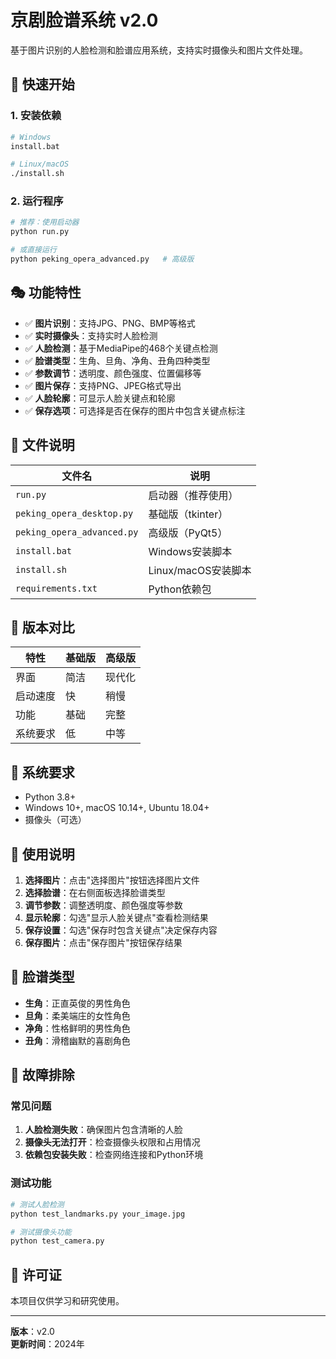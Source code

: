 # 京剧脸谱系统 v2.0

基于图片识别的人脸检测和脸谱应用系统，支持实时摄像头和图片文件处理。

## 🚀 快速开始

### 1. 安装依赖
```bash
# Windows
install.bat

# Linux/macOS
./install.sh
```

### 2. 运行程序
```bash
# 推荐：使用启动器
python run.py

# 或直接运行
python peking_opera_advanced.py   # 高级版
```

## 🎭 功能特性

- ✅ **图片识别**：支持JPG、PNG、BMP等格式
- ✅ **实时摄像头**：支持实时人脸检测
- ✅ **人脸检测**：基于MediaPipe的468个关键点检测
- ✅ **脸谱类型**：生角、旦角、净角、丑角四种类型
- ✅ **参数调节**：透明度、颜色强度、位置偏移等
- ✅ **图片保存**：支持PNG、JPEG格式导出
- ✅ **人脸轮廓**：可显示人脸关键点和轮廓
- ✅ **保存选项**：可选择是否在保存的图片中包含关键点标注

## 📁 文件说明

| 文件名 | 说明 |
|--------|------|
| `run.py` | 启动器（推荐使用） |
| `peking_opera_desktop.py` | 基础版（tkinter） |
| `peking_opera_advanced.py` | 高级版（PyQt5） |
| `install.bat` | Windows安装脚本 |
| `install.sh` | Linux/macOS安装脚本 |
| `requirements.txt` | Python依赖包 |

## 🎨 版本对比

| 特性 | 基础版 | 高级版 |
|------|--------|--------|
| 界面 | 简洁 | 现代化 |
| 启动速度 | 快 | 稍慢 |
| 功能 | 基础 | 完整 |
| 系统要求 | 低 | 中等 |

## 🔧 系统要求

- Python 3.8+
- Windows 10+, macOS 10.14+, Ubuntu 18.04+
- 摄像头（可选）

## 📖 使用说明

1. **选择图片**：点击"选择图片"按钮选择图片文件
2. **选择脸谱**：在右侧面板选择脸谱类型
3. **调节参数**：调整透明度、颜色强度等参数
4. **显示轮廓**：勾选"显示人脸关键点"查看检测结果
5. **保存设置**：勾选"保存时包含关键点"决定保存内容
6. **保存图片**：点击"保存图片"按钮保存结果

## 🎯 脸谱类型

- **生角**：正直英俊的男性角色
- **旦角**：柔美端庄的女性角色
- **净角**：性格鲜明的男性角色
- **丑角**：滑稽幽默的喜剧角色

## 🐛 故障排除

### 常见问题
1. **人脸检测失败**：确保图片包含清晰的人脸
2. **摄像头无法打开**：检查摄像头权限和占用情况
3. **依赖包安装失败**：检查网络连接和Python环境

### 测试功能
```bash
# 测试人脸检测
python test_landmarks.py your_image.jpg

# 测试摄像头功能
python test_camera.py
```

## 📄 许可证

本项目仅供学习和研究使用。

---

**版本**：v2.0  
**更新时间**：2024年
